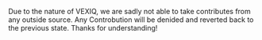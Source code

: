 Due to the nature of VEXIQ, we are sadly not able to take contributes from any outside source. Any Controbution will be denided and
reverted back to the previous state. Thanks for understanding!
